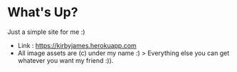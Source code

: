 # What's Up?

Just a simple site for me :)

+ Link : https://kirbyjames.herokuapp.com
+ All image assets are (c) under my name :) > Everything else you can get whatever you want my friend :)).
